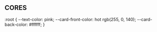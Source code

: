 ## CORES
:root {
    --text-color: pink;
    --card-front-color: hot rgb(255, 0, 140);
--card-back-color: #ffffff;
}
